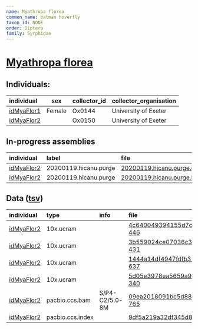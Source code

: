 ```yaml
---
name: Myathropa florea
common_name: batman hoverfly
taxon_id: NONE
order: Diptera
family: Syrphidae
---
```


# [Myathropa florea](https://www.ebi.ac.uk/ena/data/taxonomy/v1/taxon/tax-id/NONE)

## Individuals:

| individual | sex | collector_id | collector_organisation |
| :--------- | :-: | :----------- | :--------------------- |
| [idMyaFlor1](idMyaFlor1.md) | Female | Ox0144 | University of Exeter |
| [idMyaFlor2](idMyaFlor2.md) |  | Ox0150 | University of Exeter |

## In-progress assemblies

| individual | label | file |
| :--------- | :---- | :--- |
| [idMyaFlor2](idMyaFlor2.md) | 20200119.hicanu.purge | [20200119.hicanu.purge.prim.fasta.gz](https://darwin.cog.sanger.ac.uk/insects/Myathropa_florea/idMyaFlor2/assemblies/working/20200119.hicanu.purge/20200119.hicanu.purge.prim.fasta.gz) |
| [idMyaFlor2](idMyaFlor2.md) | 20200119.hicanu.purge | [20200119.hicanu.purge.htig.fasta.gz](https://darwin.cog.sanger.ac.uk/insects/Myathropa_florea/idMyaFlor2/assemblies/working/20200119.hicanu.purge/20200119.hicanu.purge.htig.fasta.gz) |

## Data ([tsv](Myathropa_florea_data.tsv))

| individual | type | info | file |
| :--------- | :--- | :--- | :--- |
| [idMyaFlor2](idMyaFlor2.md) | 10x.ucram |  | [4c640049394155d7cef83e6ce00878f4-446](https://darwin.cog.sanger.ac.uk/insects/Myathropa_florea/idMyaFlor2/genomic_data/10x/32979_3%231.cram) |
| [idMyaFlor2](idMyaFlor2.md) | 10x.ucram |  | [3b559024ce07036c3e51e5c2835f471a-431](https://darwin.cog.sanger.ac.uk/insects/Myathropa_florea/idMyaFlor2/genomic_data/10x/32979_3%232.cram) |
| [idMyaFlor2](idMyaFlor2.md) | 10x.ucram |  | [1444a14df4947fdfb31d58b30737bbcb-637](https://darwin.cog.sanger.ac.uk/insects/Myathropa_florea/idMyaFlor2/genomic_data/10x/32979_3%233.cram) |
| [idMyaFlor2](idMyaFlor2.md) | 10x.ucram |  | [5d05e3978ea5659a97cdf7beddf290c5-340](https://darwin.cog.sanger.ac.uk/insects/Myathropa_florea/idMyaFlor2/genomic_data/10x/32979_3%234.cram) |
| [idMyaFlor2](idMyaFlor2.md) | pacbio.ccs.bam | S/P4-C2/5.0-8M | [09ea2018091bc5d888e7011fae293124-765](https://darwin.cog.sanger.ac.uk/insects/Myathropa_florea/idMyaFlor2/genomic_data/pacbio/m64089_191127_132814.bc1020_BAK8B_OA--bc1020_BAK8B_OA.ccs.bam) |
| [idMyaFlor2](idMyaFlor2.md) | pacbio.ccs.index |  | [9df5a219a32df345d8ce392aff03d437](https://darwin.cog.sanger.ac.uk/insects/Myathropa_florea/idMyaFlor2/genomic_data/pacbio/m64089_191127_132814.bc1020_BAK8B_OA--bc1020_BAK8B_OA.ccs.bam.pbi) |
